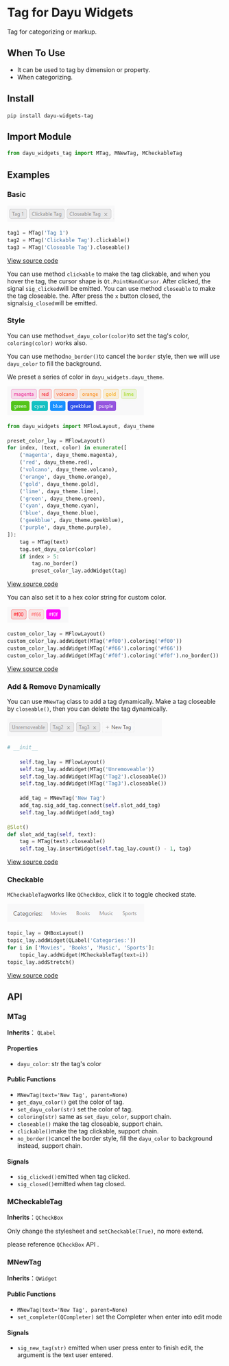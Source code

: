 # Tag for Dayu Widgets
Tag for categorizing or markup.

## When To Use
* It can be used to tag by dimension or property.
* When categorizing.


## Install
```pip install dayu-widgets-tag```

## Import Module
```python
from dayu_widgets_tag import MTag, MNewTag, MCheckableTag
```

## Examples

### Basic

![basic](_media/basic.png)


```python
tag1 = MTag('Tag 1')
tag2 = MTag('Clickable Tag').clickable()
tag3 = MTag('Closeable Tag').closeable()
```
[View source code](https://github.com/muyr/dayu_widgets_tag/tree/master/examples/basic.py)

You can use method `clickable` to make the tag clickable, and when you hover the tag, the cursor shape is `Qt.PointHandCursor`. After clicked, the signal `sig_clicked`will be emitted.
You can use method `closeable` to make the tag closeable.  the. After press the  `x` button closed, the signal`sig_closed`will be emitted.

### Style

You can use method`set_dayu_color(color)`to set the tag's color, `coloring(color)` works also.

You can use method`no_border()`to cancel the `border` style, then we will use `dayu_color` to fill the background.

We preset a series of color in `dayu_widgets.dayu_theme`.

![preset-color](_media/preset-color.png)

```python
from dayu_widgets import MFlowLayout, dayu_theme

preset_color_lay = MFlowLayout()
for index, (text, color) in enumerate([
    ('magenta', dayu_theme.magenta),
    ('red', dayu_theme.red),
    ('volcano', dayu_theme.volcano),
    ('orange', dayu_theme.orange),
    ('gold', dayu_theme.gold),
    ('lime', dayu_theme.lime),
    ('green', dayu_theme.green),
    ('cyan', dayu_theme.cyan),
    ('blue', dayu_theme.blue),
    ('geekblue', dayu_theme.geekblue),
    ('purple', dayu_theme.purple),
]):
    tag = MTag(text)
    tag.set_dayu_color(color)
    if index > 5:
        tag.no_border()
        preset_color_lay.addWidget(tag)
```

[View source code](https://github.com/muyr/dayu_widgets_tag/tree/master/examples/colorful.py)

You can also set it to a hex color string for custom color.

![custom-color](_media/custom-color.png)

```python
custom_color_lay = MFlowLayout()
custom_color_lay.addWidget(MTag('#f00').coloring('#f00'))
custom_color_lay.addWidget(MTag('#f66').coloring('#f66'))
custom_color_lay.addWidget(MTag('#f0f').coloring('#f0f').no_border())
```

[View source code](https://github.com/muyr/dayu_widgets_tag/tree/master/examples/colorful.py)

### Add & Remove Dynamically

You can use `MNewTag` class to add a tag dynamically. Make a tag closeable by `closeable()`, then you can delete the tag dynamically.

![tag_add_delete_light](_media/tag_add_delete_light.gif)

```python
# __init__

    self.tag_lay = MFlowLayout()
    self.tag_lay.addWidget(MTag('Unremoveable'))
    self.tag_lay.addWidget(MTag('Tag2').closeable())
    self.tag_lay.addWidget(MTag('Tag3').closeable())
    
    add_tag = MNewTag('New Tag')
    add_tag.sig_add_tag.connect(self.slot_add_tag)
    self.tag_lay.addWidget(add_tag)

@Slot()
def slot_add_tag(self, text):
    tag = MTag(text).closeable()
    self.tag_lay.insertWidget(self.tag_lay.count() - 1, tag)

```

[View source code](https://github.com/muyr/dayu_widgets_tag/tree/master/examples/add_delete.py)

### Checkable

`MCheckableTag`works like `QCheckBox`, click it to toggle checked state.

![tag_checkable_light](_media/tag_checkable_light.gif)

```python
topic_lay = QHBoxLayout()
topic_lay.addWidget(QLabel('Categories:'))
for i in ['Movies', 'Books', 'Music', 'Sports']:
    topic_lay.addWidget(MCheckableTag(text=i))
topic_lay.addStretch()
```

[View source code](https://github.com/muyr/dayu_widgets_tag/tree/master/examples/checkable.py)

## API

### MTag

**Inherits**： `QLabel`

#### Properties

* `dayu_color`: str the tag's color

#### Public Functions

* `MNewTag(text='New Tag', parent=None)`
* `get_dayu_color()` get the color of tag.
* `set_dayu_color(str)` set the color of tag.
* `coloring(str)` same as `set_dayu_color`, support chain.
* `closeable()` make the tag closeable, support chain.
* `clickable()`make the tag clickable, support chain.
* `no_border()`cancel the border style, fill the `dayu_color` to background instead, support chain.

#### Signals

* `sig_clicked()`emitted when tag clicked.
* `sig_closed()`emitted when tag closed.

### MCheckableTag

**Inherits**：`QCheckBox` 

Only change the stylesheet and  `setCheckable(True)`, no more extend.

please reference `QCheckBox` API .

### MNewTag

**Inherits**：`QWidget`

#### Public Functions

* `MNewTag(text='New Tag', parent=None)`
* `set_completer(QCompleter)` set the Completer when enter into edit mode

#### Signals

* `sig_new_tag(str)` emitted when user press enter to finish edit, the argument is the text user entered.

